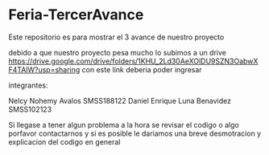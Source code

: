 # Feria-TercerAvance
Este repositorio es para mostrar el 3 avance de nuestro proyecto 


debido a que nuestro proyecto pesa mucho lo subimos a un drive 
https://drive.google.com/drive/folders/1KHU_2Ld30AeXOlDU9SZN3OabwXF4TAlW?usp=sharing
con este link deberia poder ingresar 


integrantes:

Nelcy Nohemy Avalos SMSS188122
Daniel Enrique Luna Benavidez SMSS102123

Si llegase a tener algun problema a la hora se revisar el codigo o algo porfavor contactarnos y si es posible le dariamos una breve desmotracion y explicacion 
del codigo en general 
